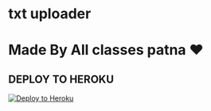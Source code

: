 # txt uploader

# Made By All classes patna ❤️


## DEPLOY TO HEROKU


[![Deploy to Heroku](https://www.herokucdn.com/deploy/button.svg)](https://heroku.com/deploy?template=https://github.com/surabhai00007/REPO-NAME)